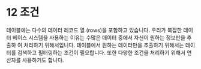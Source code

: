 # 12 조건 
테이블에는 다수의 데이터 레코드 열 (rows)을 포함하고 있습니다. 우리가 복잡한 데이터 베이스 시스템을 사용하는 이유는 수많은 데이터 중에서 자신이 원하는 정보만을 추출하 여 처리하기 위해서입니다. 
테이블에서 원하는 데이터만을 추출하기 위해서는 데이터를 검색하고 필터링하는 조건이 필요합니다. 또한 다양한 조건을 처리하기 위해서 연산자를 사용하기도 합니다. 








